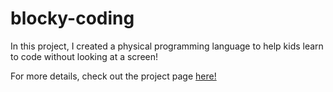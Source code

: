 # blocky-coding

In this project, I created a physical programming language to help kids learn to code without looking at a screen!

For more details, check out the project page [here!](https://cjleggett.github.io/ps70/weeks/final.html)
